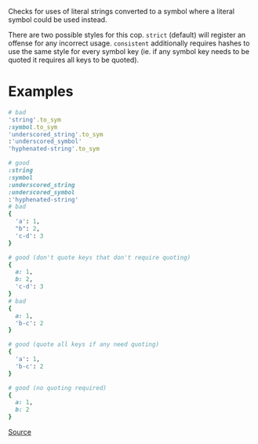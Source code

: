 
Checks for uses of literal strings converted to
a symbol where a literal symbol could be used instead.

There are two possible styles for this cop.
`strict` (default) will register an offense for any incorrect usage.
`consistent` additionally requires hashes to use the same style for
every symbol key (ie. if any symbol key needs to be quoted it requires
all keys to be quoted).

# Examples

```ruby
# bad
'string'.to_sym
:symbol.to_sym
'underscored_string'.to_sym
:'underscored_symbol'
'hyphenated-string'.to_sym

# good
:string
:symbol
:underscored_string
:underscored_symbol
:'hyphenated-string'
# bad
{
  'a': 1,
  "b": 2,
  'c-d': 3
}

# good (don't quote keys that don't require quoting)
{
  a: 1,
  b: 2,
  'c-d': 3
}
# bad
{
  a: 1,
  'b-c': 2
}

# good (quote all keys if any need quoting)
{
  'a': 1,
  'b-c': 2
}

# good (no quoting required)
{
  a: 1,
  b: 2
}
```

[Source](http://www.rubydoc.info/gems/rubocop/RuboCop/Cop/Lint/SymbolConversion)